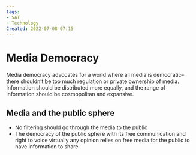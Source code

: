 ```yaml
---
tags:
- SAT
- Technology
Created: 2022-07-08 07:15  
---
```

# Media Democracy 

Media democracy advocates for a world where all media is democratic–there shouldn’t be too much regulation or private ownership of media. Information should be distributed more equally, and the range of information should be cosmopolitan and expansive. 

## Media and the public sphere 
- No filtering should go through the media to the public 
- The democracy of the public sphere with its free communication and right to voice virtually any opinion relies on free media for the public to have information to share 